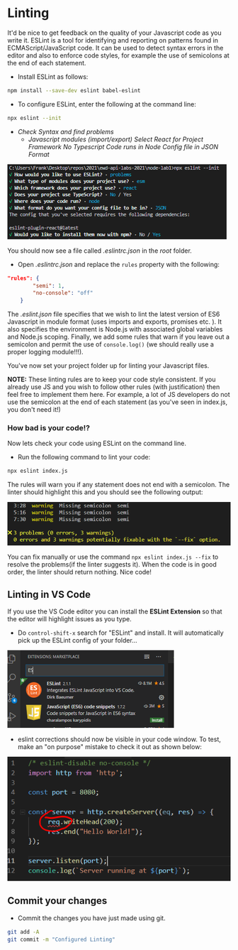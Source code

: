 # Linting
It'd be nice to get feedback on the quality of your Javascript code as you write it. ESLint is a tool for identifying and reporting on patterns found in ECMAScript/JavaScript code. It can be used to detect syntax errors in the editor and also to enforce code styles, for example the use of semicolons at the end of each statement.

- Install ESLint as follows:

~~~bash
npm install --save-dev eslint babel-eslint
~~~

- To configure ESLint, enter the following at the command line:

~~~bash
npx eslint --init
~~~

+ *Check Syntax and find problems*
  + *Javascript modules (import/export)*
    *Select React for Project Framework*
    *No Typescript*
    *Code runs in Node*
    *Config file in JSON Format*

![ESLint Config](./img/eslint.png)

You should now see a file called *.eslintrc.json* in the *root* folder.

- Open *.eslintrc.json* and replace the ``rules`` property with the following: 

~~~json
"rules": {
        "semi": 1,
        "no-console": "off"
    }
~~~

The *.eslint.json* file specifies that we wish to lint the latest version of ES6 Javascript in module format (uses imports and exports, promises etc. ). It also specifies the environment is Node.js with associated global variables and Node.js scoping. Finally, we add some rules that warn if you leave out a semicolon and permit the use of ``console.log()`` (we should really use a proper logging module!!!).

You've now set your project folder up for linting your Javascript files.

**NOTE:** These linting rules are to keep your code style consistent. If you already use JS and you wish to follow other rules (with justification) then feel free to implement them here. For example, a lot of JS developers do not use the semicolon at the end of each statement (as you've seen in index.js, you don't need it!)

### How bad is your code!?
Now lets check your code using ESLint on the command line.

- Run the following command to lint your code:

~~~bash
npx eslint index.js
~~~

The rules will warn you if any statement does not end with a semicolon. The linter should highlight this and you should see the following output:

![Node Hello World](./img/linter.png)

You can fix manually or use the command ``npx eslint index.js --fix`` to resolve the problems(if the linter suggests it).
When the code is in good order, the linter should return nothing. Nice code!

## Linting in VS Code

If you use the VS Code editor you can install the **ESLint Extension** so that the editor will highlight issues as you type. 

- Do ``control-shift-x`` search for "ESLint" and install. It will automatically pick up the ESLint config of your folder...

![ESLint Extension](./img/vscode.png)

- eslint corrections should now be visible in your code window. To test, make an "on purpose" mistake to check it out as shown below:

![ESLint in VS Code](./img/eslint2.png)

## Commit your changes

- Commit the changes you have just made using git.

~~~bash
git add -A
git commit -m "Configured Linting"
~~~
